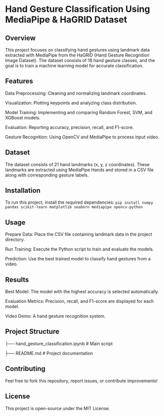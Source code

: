 # Hand Gesture Classification Using MediaPipe & HaGRID Dataset

## Overview

This project focuses on classifying hand gestures using landmark data extracted with MediaPipe from the HaGRID (Hand Gesture Recognition Image Dataset). The dataset consists of 18 hand gesture classes, and the goal is to train a machine learning model for accurate classification.

## Features

Data Preprocessing: Cleaning and normalizing landmark coordinates.

Visualization: Plotting keypoints and analyzing class distribution.

Model Training: Implementing and comparing Random Forest, SVM, and XGBoost models.

Evaluation: Reporting accuracy, precision, recall, and F1-score.

Gesture Recognition: Using OpenCV and MediaPipe to process input video.

## Dataset

The dataset consists of 21 hand landmarks (x, y, z coordinates). These landmarks are extracted using MediaPipe Hands and stored in a CSV file along with corresponding gesture labels.

## Installation

To run this project, install the required dependencies:
`pip install numpy pandas scikit-learn matplotlib seaborn mediapipe opencv-python`

## Usage

Prepare Data: Place the CSV file containing landmark data in the project directory.

Run Training: Execute the Python script to train and evaluate the models.

Prediction: Use the best trained model to classify hand gestures from a video.

## Results

Best Model: The model with the highest accuracy is selected automatically.

Evaluation Metrics: Precision, recall, and F1-score are displayed for each model.

Video Demo: A hand gesture recognition system.

## Project Structure

├── hand_gesture_classification.ipynb  # Main script

├── README.md  # Project documentation

## Contributing

Feel free to fork this repository, report issues, or contribute improvements!

## License

This project is open-source under the MIT License.

 
